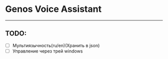 # Genos Voice Assistant

---

## TODO:
- [ ] Мультиязычность(ru/en)(Хранить в json)</br>
- [ ] Управление через трей windows</br>